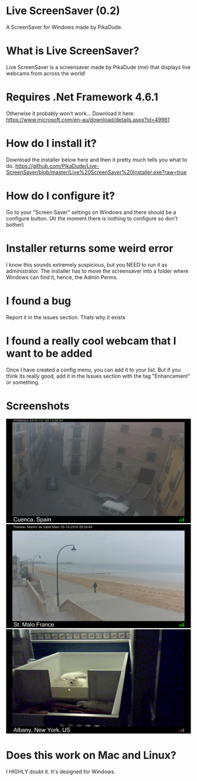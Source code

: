 # Live ScreenSaver (0.2)
A ScreenSaver for Windows made by PikaDude.

# What is Live ScreenSaver?
Live ScreenSaver is a screensaver made by PikaDude (me) that displays live webcams from across the world!
# Requires .Net Framework 4.6.1
Otherwise it probably won't work... Download it here: https://www.microsoft.com/en-au/download/details.aspx?id=49981
# How do I install it?
Download the installer below here and then it pretty much tells you what to do.
https://github.com/PikaDude/Live-ScreenSaver/blob/master/Live%20ScreenSaver%20Installer.exe?raw=true
# How do I configure it?
Go to your "Screen Saver" settings on Windows and there should be a configure button. (At the moment there is nothing to configure so don't bother)
# Installer returns some weird error
I know this sounds extremely suspicious, but you NEED to run it as administrator. The installer has to move the screensaver into a folder where Windows can find it, hence, the Admin Perms.
# I found a bug
Report it in the issues section. Thats why it exists
# I found a really cool webcam that I want to be added
Once I have created a config menu, you can add it to your list. But if you think its really good, add it in the Issues section with the tag "Enhancement" or something.
# Screenshots
![Live-ScreenSaver](https://github.com/PikaDude/Live-ScreenSaver/blob/master/Screenshots/0.png?raw=true "Screenshot 1")
![Live-ScreenSaver](https://github.com/PikaDude/Live-ScreenSaver/blob/master/Screenshots/1.png?raw=true "Screenshot 2")
![Live-ScreenSaver](https://github.com/PikaDude/Live-ScreenSaver/blob/master/Screenshots/2.jpg?raw=true "Screenshot 3")
# Does this work on Mac and Linux?
I HIGHLY doubt it. It's designed for Windows.